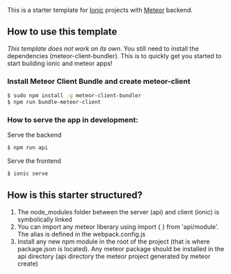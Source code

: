 This is a starter template for [Ionic](http://ionicframework.com/docs/) projects with [Meteor](http://docs.meteor.com/#/full/) backend.

## How to use this template

*This template does not work on its own*. You still need to install the dependencies (meteor-client-bundler). This is to quickly get you started to start building ionic and meteor apps!

### Install Meteor Client Bundle and create meteor-client

```bash
$ sudo npm install -g meteor-client-bundler
$ npm run bundle-meteor-client 
```


### How to serve the app in development:

Serve the backend
```bash
$ npm run api
```
Serve the frontend
```bash
$ ionic serve
```

## How is this starter structured?

1) The node_modules folder between the server (api) and client (ionic) is symbolically linked
2) You can import any meteor liberary using import {  } from 'api/module'. The alias is defined in the webpack.config.js
3) Install any new npm module in the root of the project (that is where package.json is located). Any meteor package should be installed in the api directory (api directory the meteor project generated by meteor create)

